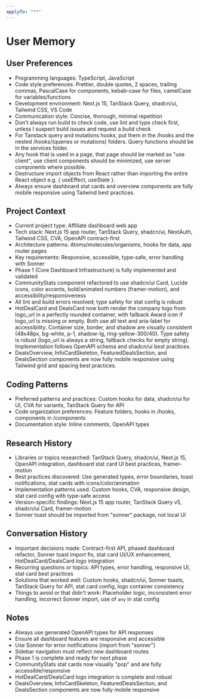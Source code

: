 ```yaml
---
applyTo: "**"
---
```


# User Memory

## User Preferences

- Programming languages: TypeScript, JavaScript
- Code style preferences: Prettier, double quotes, 2 spaces, trailing commas, PascalCase for components, kebab-case for files, camelCase for variables/functions
- Development environment: Next.js 15, TanStack Query, shadcn/ui, Tailwind CSS, VS Code
- Communication style: Concise, thorough, minimal repetition
- Don't always run build to check code, use lint and type check first, unless I suspect build issues and request a build check
- For Tanstack query and mutations hooks, put them in the /hooks and the nested /hooks/(queries or mutations) folders. Query functions should be in the services folder.
- Any hook that is used in a page, that page should be marked as "use client", use client components should be minimized, use server components where possible.
- Destructure import objects from React rather than importing the entire React object e.g. { useEffect, useState }.
- Always ensure dashboard stat cards and overview components are fully mobile responsive using Tailwind best practices.

## Project Context

- Current project type: Affiliate dashboard web app
- Tech stack: Next.js 15 app router, TanStack Query, shadcn/ui, NextAuth, Tailwind CSS, CVA, OpenAPI contract-first
- Architecture patterns: Atoms/molecules/organisms, hooks for data, app router pages
- Key requirements: Responsive, accessible, type-safe, error handling with Sonner
- Phase 1 (Core Dashboard Infrastructure) is fully implemented and validated
- CommunityStats component refactored to use shadcn/ui Card, Lucide icons, color accents, bold/animated numbers (framer-motion), and accessibility/responsiveness
- All lint and build errors resolved; type safety for stat config is robust
- HotDealCard and DealsCard now both render the company logo from logo_url in a perfectly rounded container, with fallback Award icon if logo_url is missing or empty. Both use alt text and aria-label for accessibility. Container size, border, and shadow are visually consistent (48x48px, bg-white, p-1, shadow-lg, ring-yellow-300/40). Type safety is robust (logo_url is always a string, fallback checks for empty string). Implementation follows OpenAPI schema and shadcn/ui best practices.
- DealsOverview, InfoCardSkeleton, FeaturedDealsSection, and DealsSection components are now fully mobile responsive using Tailwind grid and spacing best practices.

## Coding Patterns

- Preferred patterns and practices: Custom hooks for data, shadcn/ui for UI, CVA for variants, TanStack Query for API
- Code organization preferences: Feature folders, hooks in /hooks, components in /components
- Documentation style: Inline comments, OpenAPI types

## Research History

- Libraries or topics researched: TanStack Query, shadcn/ui, Next.js 15, OpenAPI integration, dashboard stat card UI best practices, framer-motion
- Best practices discovered: Use generated types, error boundaries, toast notifications, stat cards with icons/color/animation
- Implementation patterns used: Custom hooks, CVA, responsive design, stat card config with type-safe access
- Version-specific findings: Next.js 15 app router, TanStack Query v5, shadcn/ui Card, framer-motion
- Sonner toast should be imported from "sonner" package, not local UI

## Conversation History

- Important decisions made: Contract-first API, phased dashboard refactor, Sonner toast import fix, stat card UI/UX enhancement, HotDealCard/DealsCard logo integration
- Recurring questions or topics: API types, error handling, responsive UI, stat card best practices
- Solutions that worked well: Custom hooks, shadcn/ui, Sonner toasts, TanStack Query for API, stat card config, logo container consistency
- Things to avoid or that didn't work: Placeholder logic, inconsistent error handling, incorrect Sonner import, use of `any` in stat config

## Notes

- Always use generated OpenAPI types for API responses
- Ensure all dashboard features are responsive and accessible
- Use Sonner for error notifications (import from "sonner")
- Sidebar navigation must reflect new dashboard routes
- Phase 1 is complete and ready for next phase
- CommunityStats stat cards now visually "pop" and are fully accessible/responsive
- HotDealCard/DealsCard logo integration is complete and robust
- DealsOverview, InfoCardSkeleton, FeaturedDealsSection, and DealsSection components are now fully mobile responsive
